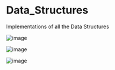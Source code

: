 # Data_Structures
Implementations of all the Data Structures 

![image](https://github.com/user-attachments/assets/99d1f0c1-2dad-4af7-97ea-27e0388f0a09)

![image](https://i.pinimg.com/originals/6c/ec/43/6cec43366597fe72f85b8a81f9ecb455.gif)

![image](https://github.com/user-attachments/assets/af2c9cd1-8d9e-40b2-912a-25ec77ce06ad)
